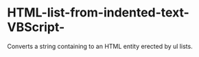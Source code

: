 # HTML-list-from-indented-text-VBScript-
Converts a string containing to an HTML entity erected by ul lists.
